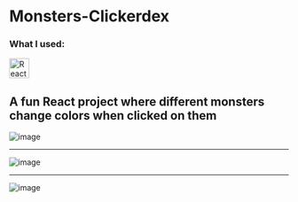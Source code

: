 # Monsters-Clickerdex
<h3>What I used:</h3>

<p align="left">
<a href="https://reactjs.org/" target="_blank" rel="noreferrer"><img src="![image](https://user-images.githubusercontent.com/91401714/195214134-31fe39b3-e4a3-4e69-8ca6-972f9b8117a3.png)" width="36" height="36" alt="React" /></a> 


<h2>A fun React project where different monsters change colors when clicked on them</h2>


![image](https://user-images.githubusercontent.com/91401714/195212160-3249103e-f3d6-46f7-85ee-406f98297d62.png)

----

![image](https://user-images.githubusercontent.com/91401714/195212225-45ac4d56-703b-4dfd-b042-e51830d64467.png)

----

![image](https://user-images.githubusercontent.com/91401714/195212254-e9a6e655-b83d-4384-8157-d48cad976ca0.png)
